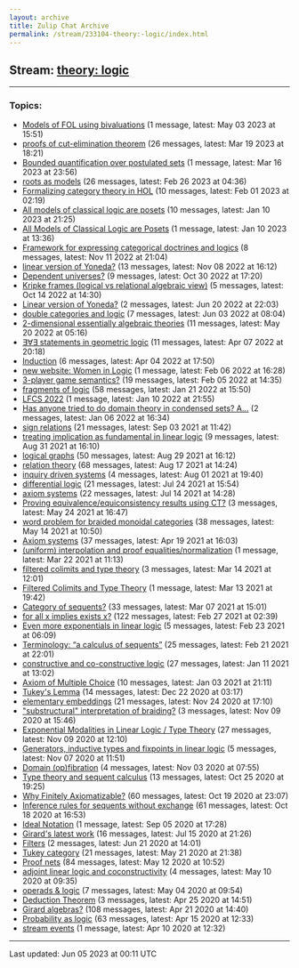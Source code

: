 ```yaml
---
layout: archive
title: Zulip Chat Archive
permalink: /stream/233104-theory:-logic/index.html
---
```


## Stream: [theory: logic](https://mattecapu.github.io/ct-zulip-archive/stream/233104-theory:-logic/index.html)
---

### Topics:

* [Models of FOL using bivaluations](topic/topic_Models.20of.20FOL.20using.20bivaluations.html) (1 message, latest: May 03 2023 at 15:51)
* [proofs of cut-elimination theorem](topic/topic_proofs.20of.20cut-elimination.20theorem.html) (26 messages, latest: Mar 19 2023 at 18:21)
* [Bounded quantification over postulated sets](topic/topic_Bounded.20quantification.20over.20postulated.20sets.html) (1 message, latest: Mar 16 2023 at 23:56)
* [roots as models](topic/topic_roots.20as.20models.html) (26 messages, latest: Feb 26 2023 at 04:36)
* [Formalizing category theory in HOL](topic/topic_Formalizing.20category.20theory.20in.20HOL.html) (10 messages, latest: Feb 01 2023 at 02:19)
* [All models of classical logic are posets](topic/topic_All.20models.20of.20classical.20logic.20are.20posets.html) (10 messages, latest: Jan 10 2023 at 21:25)
* [All Models of Classical Logic are Posets](topic/topic_All.20Models.20of.20Classical.20Logic.20are.20Posets.html) (1 message, latest: Jan 10 2023 at 13:36)
* [Framework for expressing categorical doctrines and logics](topic/topic_Framework.20for.20expressing.20categorical.20doctrines.20and.20logics.html) (8 messages, latest: Nov 11 2022 at 21:04)
* [linear version of Yoneda?](topic/topic_linear.20version.20of.20Yoneda.3F.html) (13 messages, latest: Nov 08 2022 at 16:12)
* [Dependent universes?](topic/topic_Dependent.20universes.3F.html) (9 messages, latest: Oct 30 2022 at 17:20)
* [Kripke frames (logical vs relational algebraic view)](topic/topic_Kripke.20frames.20(logical.20vs.20relational.20algebraic.20view).html) (5 messages, latest: Oct 14 2022 at 14:30)
* [Linear version of Yoneda?](topic/topic_Linear.20version.20of.20Yoneda.3F.html) (2 messages, latest: Jun 20 2022 at 22:03)
* [double categories and logic](topic/topic_double.20categories.20and.20logic.html) (7 messages, latest: Jun 03 2022 at 08:04)
* [2-dimensional essentially algebraic theories](topic/topic_2-dimensional.20essentially.20algebraic.20theories.html) (11 messages, latest: May 20 2022 at 05:16)
* [∃∀∃ statements in geometric logic](topic/topic_.E2.88.83.E2.88.80.E2.88.83.20statements.20in.20geometric.20logic.html) (11 messages, latest: Apr 07 2022 at 20:18)
* [Induction](topic/topic_Induction.html) (6 messages, latest: Apr 04 2022 at 17:50)
* [new website: Women in Logic](topic/topic_new.20website.3A.20Women.20in.20Logic.html) (1 message, latest: Feb 06 2022 at 16:28)
* [3-player game semantics?](topic/topic_3-player.20game.20semantics.3F.html) (19 messages, latest: Feb 05 2022 at 14:35)
* [fragments of logic](topic/topic_fragments.20of.20logic.html) (58 messages, latest: Jan 21 2022 at 15:50)
* [LFCS 2022](topic/topic_LFCS.202022.html) (1 message, latest: Jan 10 2022 at 21:55)
* [Has anyone tried to do domain theory in condensed sets? A...](topic/topic_Has.20anyone.20tried.20to.20do.20domain.20theory.20in.20condensed.20sets.3F.20A.2E.2E.2E.html) (2 messages, latest: Jan 06 2022 at 16:34)
* [sign relations](topic/topic_sign.20relations.html) (21 messages, latest: Sep 03 2021 at 11:42)
* [treating implication as fundamental in linear logic](topic/topic_treating.20implication.20as.20fundamental.20in.20linear.20logic.html) (9 messages, latest: Aug 31 2021 at 16:10)
* [logical graphs](topic/topic_logical.20graphs.html) (50 messages, latest: Aug 29 2021 at 16:12)
* [relation theory](topic/topic_relation.20theory.html) (68 messages, latest: Aug 17 2021 at 14:24)
* [inquiry driven systems](topic/topic_inquiry.20driven.20systems.html) (4 messages, latest: Aug 01 2021 at 19:40)
* [differential logic](topic/topic_differential.20logic.html) (21 messages, latest: Jul 24 2021 at 15:54)
* [axiom systems](topic/topic_axiom.20systems.html) (22 messages, latest: Jul 14 2021 at 14:28)
* [Proving equivalence/equiconsistency results using CT?](topic/topic_Proving.20equivalence.2Fequiconsistency.20results.20using.20CT.3F.html) (3 messages, latest: May 24 2021 at 16:47)
* [word problem for braided monoidal categories](topic/topic_word.20problem.20for.20braided.20monoidal.20categories.html) (38 messages, latest: May 14 2021 at 10:50)
* [Axiom systems](topic/topic_Axiom.20systems.html) (37 messages, latest: Apr 19 2021 at 16:03)
* [(uniform) interpolation and proof equalities/normalization](topic/topic_(uniform).20interpolation.20and.20proof.20equalities.2Fnormalization.html) (1 message, latest: Mar 22 2021 at 11:13)
* [filtered colimits and type theory](topic/topic_filtered.20colimits.20and.20type.20theory.html) (3 messages, latest: Mar 14 2021 at 12:01)
* [Filtered Colimits and Type Theory](topic/topic_Filtered.20Colimits.20and.20Type.20Theory.html) (1 message, latest: Mar 13 2021 at 19:42)
* [Category of sequents?](topic/topic_Category.20of.20sequents.3F.html) (33 messages, latest: Mar 07 2021 at 15:01)
* [for all x implies exists x?](topic/topic_for.20all.20x.20implies.20exists.20x.3F.html) (122 messages, latest: Feb 27 2021 at 02:39)
* [Even more exponentials in linear logic](topic/topic_Even.20more.20exponentials.20in.20linear.20logic.html) (5 messages, latest: Feb 23 2021 at 06:09)
* [Terminology: “a calculus of sequents”](topic/topic_Terminology.3A.20.E2.80.9Ca.20calculus.20of.20sequents.E2.80.9D.html) (25 messages, latest: Feb 21 2021 at 22:01)
* [constructive and co-constructive logic](topic/topic_constructive.20and.20co-constructive.20logic.html) (27 messages, latest: Jan 11 2021 at 13:02)
* [Axiom of Multiple Choice](topic/topic_Axiom.20of.20Multiple.20Choice.html) (10 messages, latest: Jan 03 2021 at 21:11)
* [Tukey's Lemma](topic/topic_Tukey's.20Lemma.html) (14 messages, latest: Dec 22 2020 at 03:17)
* [elementary embeddings](topic/topic_elementary.20embeddings.html) (21 messages, latest: Nov 24 2020 at 17:10)
* ["substructural" interpretation of braiding?](topic/topic_.22substructural.22.20interpretation.20of.20braiding.3F.html) (3 messages, latest: Nov 09 2020 at 15:46)
* [Exponential Modalities in Linear Logic / Type Theory](topic/topic_Exponential.20Modalities.20in.20Linear.20Logic.20.2F.20Type.20Theory.html) (27 messages, latest: Nov 09 2020 at 12:10)
* [Generators, inductive types and fixpoints in linear logic](topic/topic_Generators.2C.20inductive.20types.20and.20fixpoints.20in.20linear.20logic.html) (5 messages, latest: Nov 07 2020 at 11:51)
* [Domain (op)fibration](topic/topic_Domain.20(op)fibration.html) (4 messages, latest: Nov 03 2020 at 07:55)
* [Type theory and sequent calculus](topic/topic_Type.20theory.20and.20sequent.20calculus.html) (13 messages, latest: Oct 25 2020 at 19:25)
* [Why Finitely Axiomatizable?](topic/topic_Why.20Finitely.20Axiomatizable.3F.html) (60 messages, latest: Oct 19 2020 at 23:07)
* [Inference rules for sequents without exchange](topic/topic_Inference.20rules.20for.20sequents.20without.20exchange.html) (61 messages, latest: Oct 18 2020 at 16:53)
* [Ideal Notation](topic/topic_Ideal.20Notation.html) (1 message, latest: Sep 05 2020 at 17:28)
* [Girard's latest work](topic/topic_Girard's.20latest.20work.html) (16 messages, latest: Jul 15 2020 at 21:26)
* [Filters](topic/topic_Filters.html) (2 messages, latest: Jun 21 2020 at 14:01)
* [Tukey category](topic/topic_Tukey.20category.html) (21 messages, latest: May 21 2020 at 21:38)
* [Proof nets](topic/topic_Proof.20nets.html) (84 messages, latest: May 12 2020 at 10:52)
* [adjoint linear logic and coconstructivity](topic/topic_adjoint.20linear.20logic.20and.20coconstructivity.html) (4 messages, latest: May 10 2020 at 09:35)
* [operads & logic](topic/topic_operads.20.26.20logic.html) (7 messages, latest: May 04 2020 at 09:54)
* [Deduction Theorem](topic/topic_Deduction.20Theorem.html) (3 messages, latest: Apr 25 2020 at 14:51)
* [Girard algebras?](topic/topic_Girard.20algebras.3F.html) (108 messages, latest: Apr 21 2020 at 14:40)
* [Probability as logic](topic/topic_Probability.20as.20logic.html) (63 messages, latest: Apr 15 2020 at 12:33)
* [stream events](topic/topic_stream.20events.html) (1 message, latest: Apr 10 2020 at 12:32)

<hr><p>Last updated: Jun 05 2023 at 00:11 UTC</p>
